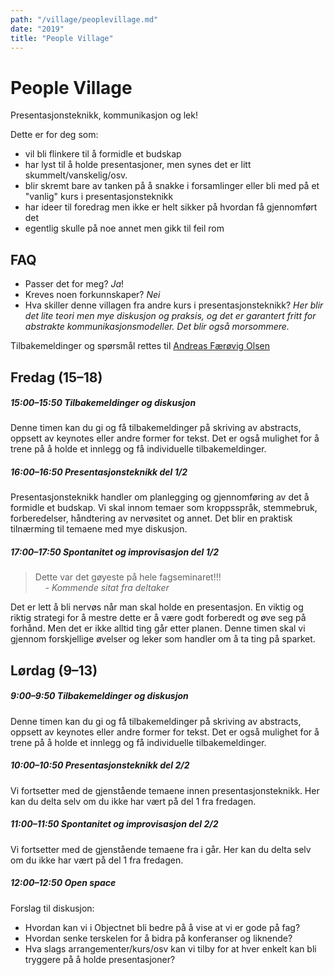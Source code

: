 ```yaml
---
path: "/village/peoplevillage.md"
date: "2019"
title: "People Village"
---
```


# People Village
Presentasjonsteknikk, kommunikasjon og lek!

Dette er for deg som:
- vil bli flinkere til å formidle et budskap
- har lyst til å holde presentasjoner, men synes det er litt skummelt/vanskelig/osv.
- blir skremt bare av tanken på å snakke i forsamlinger eller bli med på et "vanlig" kurs i presentasjonsteknikk
- har ideer til foredrag men ikke er helt sikker på hvordan få gjennomført det
- egentlig skulle på noe annet men gikk til feil rom

## FAQ
- Passer det for meg? _Ja_!
- Kreves noen forkunnskaper? _Nei_
- Hva skiller denne villagen fra andre kurs i presentasjonsteknikk? _Her blir det lite teori men mye diskusjon og praksis, og det er garantert fritt for abstrakte kommunikasjonsmodeller. Det blir også morsommere._

Tilbakemeldinger og spørsmål rettes til [Andreas Færøvig Olsen](andreas.olsen@knowit.no)

## Fredag (15–18)

##### 15:00–15:50 Tilbakemeldinger og diskusjon
Denne timen kan du gi og få tilbakemeldinger på skriving av abstracts, oppsett av keynotes eller andre former for tekst. Det er også mulighet for å trene på å holde et innlegg og få individuelle tilbakemeldinger.
##### 16:00–16:50 Presentasjonsteknikk del 1/2
Presentasjonsteknikk handler om planlegging og gjennomføring av det å formidle et budskap. Vi skal innom temaer som kroppsspråk, stemmebruk, forberedelser, håndtering av nervøsitet og annet. Det blir en praktisk tilnærming til temaene med mye diskusjon.


##### 17:00–17:50 Spontanitet og improvisasjon del 1/2
> Dette var det gøyeste på hele fagseminaret!!!  
&nbsp;&nbsp;&nbsp;&nbsp;*-&nbsp;Kommende sitat fra deltaker*

Det er lett å bli nervøs når man skal holde en presentasjon. En viktig og riktig strategi for å mestre dette er å være godt forberedt og øve seg på forhånd. Men det er ikke alltid ting går etter planen. Denne timen skal vi gjennom forskjellige øvelser og leker som handler om å ta ting på sparket.

## Lørdag (9–13)

##### 9:00–9:50   Tilbakemeldinger og diskusjon
Denne timen kan du gi og få tilbakemeldinger på skriving av abstracts, oppsett av keynotes eller andre former for tekst. Det er også mulighet for å trene på å holde et innlegg og få individuelle tilbakemeldinger.

##### 10:00–10:50 Presentasjonsteknikk del 2/2
Vi fortsetter med de gjenstående temaene innen presentasjonsteknikk. Her kan du delta selv om du ikke har vært på del 1 fra fredagen.

##### 11:00–11:50 Spontanitet og improvisasjon del 2/2
Vi fortsetter med de gjenstående temaene fra i går. Her kan du delta selv om du ikke har vært på del 1 fra fredagen.

##### 12:00–12:50 Open space
Forslag til diskusjon:
- Hvordan kan vi i Objectnet bli bedre på å vise at vi er gode på fag?
- Hvordan senke terskelen for å bidra på konferanser og liknende?
- Hva slags arrangementer/kurs/osv kan vi tilby for at hver enkelt kan bli tryggere på å holde presentasjoner?